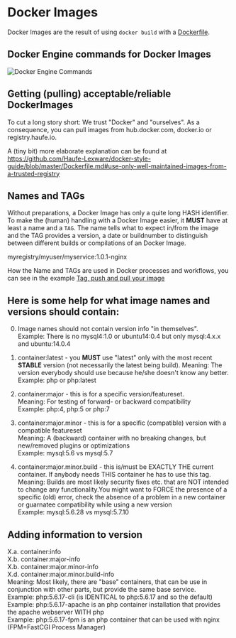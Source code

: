 # Docker Images

Docker Images are the result of using `docker build` with a [Dockerfile](Dockerfile.md).

## Docker Engine commands for Docker Images

![Docker Engine Commands](https://raw.githubusercontent.com/rossbachp/docker-basics/master/images/docker-command-flow.png)

## Getting (pulling) acceptable/reliable DockerImages

To cut a long story short: We trust "Docker" and "ourselves". As a consequence, you can pull images from hub.docker.com, docker.io or registry.haufe.io.

A (tiny bit) more elaborate explanation can be found at https://github.com/Haufe-Lexware/docker-style-guide/blob/master/Dockerfile.md#use-only-well-maintained-images-from-a-trusted-registry

## Names and TAGs

Without preparations, a Docker Image has only a quite long HASH identifier. To make the (human) handling with a Docker Image easier, it **MUST** have at least a name and a `TAG`.
The name tells what to expect in/from the image and the TAG provides a version, a date or buildnumber to distinguish between different builds or compilations of an Docker Image. 

myregistry/myuser/myservice:1.0.1-nginx

How the Name and TAGs are used in Docker processes and workflows, you can see in the example [Tag, push and pull your image](https://docs.docker.com/linux/step_six/)

## Here is some help for what image names and versions should contain:

0. Image names should not contain version info "in themselves".  
  Example: There is no mysql4:1.0 or ubuntu14:0.4 but only mysql:4.x.x and ubuntu:14.0.4
  
1. container:latest - you **MUST** use "latest" only with the most recent **STABLE** version (not necessarily the latest being build). 
  Meaning: The version everybody should use because he/she doesn't know any better.  
    Example: php or php:latest
  
2. container:major - this is for a specific version/featureset.  
  Meaning: For testing of forward- or backward compatibility  
  Example: php:4, php:5 or php:7  
  
3. container:major.minor - this is for a specific (compatible) version with a compatible featureset  
  Meaning: A (backward) container with no breaking changes, but new/removed plugins or optimizations  
  Example: mysql:5.6 vs mysql:5.7
  
4. container:major.minor.build - this is/must be EXACTLY THE current container. If anybody needs THIS container he has to use this tag.  
  Meaning: Builds are most likely security fixes etc. that are NOT intended to change any functionality.You might want to FORCE the presence of a specific (old) error, check the absence of a problem in a new container or guarnatee compatibility while using a new version  
  Example: mysql:5.6.28 vs mysql:5.7.10  
  
## Adding information to version

X.a. container:info  
X.b. container:major-info  
X.b. container:major.minor-info  
X.d. container:major.minor.build-info  
  Meaning: Most likely, there are "base" containers, that can be use in conjunction with other parts, but provide the same base service.  
  Example: php:5.6.17-cli (is IDENTICAL to php:5.6.17 and so the default)  
  Example: php:5.6.17-apache is an php container installation that provides the apache webserver WITH php  
  Example: php:5.6.17-fpm is an php container that can be used with nginx (FPM=FastCGI Process Manager)
